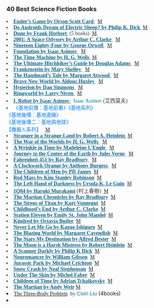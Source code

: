 <h3>40 Best Science Fiction Books </h3>
<li style="color: #353535; font-family: Georgia, &quot;Times New Roman&quot;, Times, serif;"><a href="https://amzn.to/3Ix8WYY" rel="noreferrer noopener" style="color: #0a5f85;" target="_blank"><strong>Ender’s Game by Orson Scott Card</strong>&nbsp;</a>&nbsp; <a href="https://forum.mobilism.org/viewtopic.php?f=1293&amp;t=4666036&amp;hilit=Ender%27s+Game" target="_blank">M</a></li><li style="color: #353535; font-family: Georgia, &quot;Times New Roman&quot;, Times, serif;"><a href="https://amzn.to/3xUTzoh" rel="noreferrer noopener" style="color: #0a5f85;" target="_blank"><strong>Do Androids Dream of Electric Sheep? by Philip K. Dick</strong>&nbsp;</a>&nbsp;<a href="https://forum.mobilism.org/viewtopic.php?f=1293&amp;t=4247542&amp;hilit=Do+Androids+Dream+of+Electric+Sheep" target="_blank">M</a></li><li style="color: #353535; font-family: Georgia, &quot;Times New Roman&quot;, Times, serif;"><a href="https://amzn.to/3ZnZH45" rel="noreferrer noopener" style="color: #0a5f85;" target="_blank"><strong>Dune by Frank Herbert</strong>&nbsp;</a>&nbsp;(5 books)&nbsp;&nbsp;<a href="https://forum.mobilism.org/viewtopic.php?f=1293&amp;t=4247542&amp;hilit=Do+Androids+Dream+of+Electric+Sheep" target="_blank">M</a></li><li style="color: #353535; font-family: Georgia, &quot;Times New Roman&quot;, Times, serif;"><a href="https://amzn.to/3IAzwjQ" rel="noreferrer noopener" style="color: #0a5f85;" target="_blank"><strong>2001: A Space Odyssey by Arthur C. Clarke</strong>&nbsp;</a>&nbsp;&nbsp;<a href="https://forum.mobilism.org/viewtopic.php?f=1293&amp;t=4247542&amp;hilit=Do+Androids+Dream+of+Electric+Sheep" target="_blank">M</a></li><li style="color: #353535; font-family: Georgia, &quot;Times New Roman&quot;, Times, serif;"><a href="https://amzn.to/3KAtpyO" rel="noreferrer noopener" style="color: #0a5f85;" target="_blank"><strong>Nineteen Eighty-Four by George Orwell</strong>&nbsp;</a>&nbsp;&nbsp;<a href="https://forum.mobilism.org/viewtopic.php?f=1293&amp;t=4247542&amp;hilit=Do+Androids+Dream+of+Electric+Sheep" target="_blank">M</a></li><li style="color: #353535; font-family: Georgia, &quot;Times New Roman&quot;, Times, serif;"><a href="https://amzn.to/3m8gBp4" rel="noreferrer noopener" style="color: #0a5f85;" target="_blank"><strong>Foundation by Isaac Asimov</strong>&nbsp;</a>&nbsp;&nbsp;<a href="https://forum.mobilism.org/viewtopic.php?f=1293&amp;t=4247542&amp;hilit=Do+Androids+Dream+of+Electric+Sheep" target="_blank">M</a></li><li style="color: #353535; font-family: Georgia, &quot;Times New Roman&quot;, Times, serif;"><a href="https://amzn.to/41t7dfW" rel="noreferrer noopener" style="color: #0a5f85;" target="_blank"><strong>The Time Machine by H. G. Wells</strong>&nbsp;</a>&nbsp;<a href="https://forum.mobilism.org/viewtopic.php?f=1293&amp;t=4247542&amp;hilit=Do+Androids+Dream+of+Electric+Sheep" target="_blank">M</a>&nbsp;</li><li style="color: #353535; font-family: Georgia, &quot;Times New Roman&quot;, Times, serif;"><a href="https://www.amazon.com/Ultimate-Hitchhikers-Guide-Galaxy/dp/0345453743?&amp;linkCode=sl1&amp;tag=booksofbrill-20&amp;linkId=1df01b5092b2327788b524b67daf82c3&amp;language=en_US&amp;ref_=as_li_ss_tl" rel="noreferrer noopener" style="color: #0a5f85;" target="_blank"><strong>The Ultimate Hitchhiker’s Guide by Douglas Adams</strong>&nbsp;</a>&nbsp;&nbsp;<a href="https://forum.mobilism.org/viewtopic.php?f=1293&amp;t=4247542&amp;hilit=Do+Androids+Dream+of+Electric+Sheep" target="_blank">M</a></li><li style="color: #353535; font-family: Georgia, &quot;Times New Roman&quot;, Times, serif;"><a href="https://amzn.to/3KikuRW" rel="noreferrer noopener" style="color: #0a5f85;" target="_blank"><strong>Frankenstein by Mary Shelley</strong>&nbsp;</a>&nbsp;&nbsp;<a href="https://forum.mobilism.org/viewtopic.php?f=1293&amp;t=4247542&amp;hilit=Do+Androids+Dream+of+Electric+Sheep" target="_blank">M</a></li><li style="color: #353535; font-family: Georgia, &quot;Times New Roman&quot;, Times, serif;"><a href="https://amzn.to/40sEdUF" rel="noreferrer noopener" style="color: #0a5f85;" target="_blank"><strong>The Handmaid’s Tale by Margaret Atwood</strong>&nbsp;</a>&nbsp;&nbsp;<a href="https://forum.mobilism.org/viewtopic.php?f=1293&amp;t=4247542&amp;hilit=Do+Androids+Dream+of+Electric+Sheep" target="_blank">M</a></li><li style="color: #353535; font-family: Georgia, &quot;Times New Roman&quot;, Times, serif;"><a href="https://amzn.to/40KxaGB" rel="noreferrer noopener" style="color: #0a5f85;" target="_blank"><strong>Brave New World by Aldous Huxley</strong>&nbsp;</a>&nbsp;&nbsp;<a href="https://forum.mobilism.org/viewtopic.php?f=1293&amp;t=4247542&amp;hilit=Do+Androids+Dream+of+Electric+Sheep" target="_blank">M</a></li><li style="color: #353535; font-family: Georgia, &quot;Times New Roman&quot;, Times, serif;"><a href="https://amzn.to/3nuISXH" rel="noreferrer noopener" style="color: #0a5f85;" target="_blank"><strong>Hyperion by Dan Simmons</strong>&nbsp;</a>&nbsp;&nbsp;<a href="https://forum.mobilism.org/viewtopic.php?f=1293&amp;t=4247542&amp;hilit=Do+Androids+Dream+of+Electric+Sheep" target="_blank">M</a></li><li style="color: #353535; font-family: Georgia, &quot;Times New Roman&quot;, Times, serif;"><a href="https://amzn.to/3lPv89l" rel="noreferrer noopener" style="color: #0a5f85;" target="_blank"><strong>Ringworld by Larry Niven</strong>&nbsp;</a>&nbsp;&nbsp;<a href="https://forum.mobilism.org/viewtopic.php?f=1293&amp;t=4247542&amp;hilit=Do+Androids+Dream+of+Electric+Sheep" target="_blank">M</a></li><li style="color: #353535; font-family: Georgia, &quot;Times New Roman&quot;, Times, serif;"><a href="https://amzn.to/42Nr22e" rel="noreferrer noopener" style="color: #0a5f85;" target="_blank"><strong>I, Robot by Isaac Asimov</strong>&nbsp;</a>&nbsp;<span face="&quot;Amazon Ember&quot;, Arial, sans-serif" style="color: #0f1111; font-size: 14px;">&nbsp;</span><span class="author notFaded" data-width="" face="&quot;Amazon Ember&quot;, Arial, sans-serif" style="box-sizing: border-box; color: #0f1111; font-size: 14px;"><a class="a-link-normal" href="https://www.amazon.com/Isaac-Asimov/e/B003RY2ISS/ref=dp_byline_cont_book_1" style="box-sizing: border-box; color: #007185; text-decoration-line: none;">Isaac Asimov</a></span>&nbsp;(艾西莫夫)</li><li style="color: #353535; font-family: Georgia, &quot;Times New Roman&quot;, Times, serif;"><a href="https://www.haodoo.net/?M=Share&amp;P=1019" style="box-sizing: border-box; color: #0078f0; cursor: pointer; font-family: Arial, sans-serif; font-size: 13.3333px; text-decoration-line: none;">《基地前傳：基地前奏》</a><a href="https://www.haodoo.net/?M=Share&amp;P=0106" style="box-sizing: border-box; color: #0078f0; cursor: pointer; font-family: Arial, sans-serif; font-size: 13.3333px; text-decoration-line: none;">《基地系列》</a><br style="box-sizing: border-box; color: #212529; font-family: Arial, sans-serif; font-size: 13.3333px;" /><a href="https://www.haodoo.net/?M=Share&amp;P=1023" style="box-sizing: border-box; color: #0078f0; cursor: pointer; font-family: Arial, sans-serif; font-size: 13.3333px; text-decoration-line: none;">《基地後傳：基地邊緣》</a><br style="box-sizing: border-box; color: #212529; font-family: Arial, sans-serif; font-size: 13.3333px;" /><a href="https://www.haodoo.net/?M=Share&amp;P=1040" style="box-sizing: border-box; color: #0078f0; cursor: pointer; font-family: Arial, sans-serif; font-size: 13.3333px; text-decoration-line: none;">《基地後傳二：基地與地球》</a><br style="box-sizing: border-box; color: #212529; font-family: Arial, sans-serif; font-size: 13.3333px;" /><a href="https://www.haodoo.net/?M=book&amp;P=12G3" style="box-sizing: border-box; color: #0078f0; cursor: pointer; font-family: Arial, sans-serif; font-size: 13.3333px; text-decoration-line: none;">【機器人系列】</a>　&nbsp;<a href="https://forum.mobilism.org/viewtopic.php?f=1293&amp;t=4247542&amp;hilit=Do+Androids+Dream+of+Electric+Sheep" target="_blank">M</a></li><li style="color: #353535; font-family: Georgia, &quot;Times New Roman&quot;, Times, serif;"><a href="https://amzn.to/3KifvRh" rel="noreferrer noopener" style="color: #0a5f85;" target="_blank"><strong>Stranger in a Strange Land by Robert A. Heinlein</strong>&nbsp;</a>&nbsp;<a href="https://forum.mobilism.org/viewtopic.php?f=1293&amp;t=4247542&amp;hilit=Do+Androids+Dream+of+Electric+Sheep" target="_blank">M</a></li><li style="color: #353535; font-family: Georgia, &quot;Times New Roman&quot;, Times, serif;"><a href="https://amzn.to/3nyD92U" rel="noreferrer noopener" style="color: #0a5f85;" target="_blank"><strong>The War of the Worlds by H. G. Wells</strong>&nbsp;</a>&nbsp;&nbsp;<a href="https://forum.mobilism.org/viewtopic.php?f=1293&amp;t=4247542&amp;hilit=Do+Androids+Dream+of+Electric+Sheep" target="_blank">M</a></li><li style="color: #353535; font-family: Georgia, &quot;Times New Roman&quot;, Times, serif;"><a href="https://amzn.to/3FXOjVm" rel="noreferrer noopener" style="color: #0a5f85;" target="_blank"><strong>A Wrinkle in Time by Madeleine L’Engle</strong>&nbsp;</a>&nbsp;&nbsp;<a href="https://forum.mobilism.org/viewtopic.php?f=1293&amp;t=4247542&amp;hilit=Do+Androids+Dream+of+Electric+Sheep" target="_blank">M</a></li><li style="color: #353535; font-family: Georgia, &quot;Times New Roman&quot;, Times, serif;"><a href="https://amzn.to/40FynPs" rel="noreferrer noopener" style="color: #0a5f85;" target="_blank"><strong>Journey to the Center of the Earth by Jules Verne</strong>&nbsp;</a>&nbsp;&nbsp;<a href="https://forum.mobilism.org/viewtopic.php?f=1293&amp;t=4247542&amp;hilit=Do+Androids+Dream+of+Electric+Sheep" target="_blank">M</a></li><li style="color: #353535; font-family: Georgia, &quot;Times New Roman&quot;, Times, serif;"><a href="https://amzn.to/40oW9zr" rel="noreferrer noopener" style="color: #0a5f85;" target="_blank"><strong>Fahrenheit 451 by Ray Bradbury</strong>&nbsp;</a>&nbsp;&nbsp;<a href="https://forum.mobilism.org/viewtopic.php?f=1293&amp;t=4247542&amp;hilit=Do+Androids+Dream+of+Electric+Sheep" target="_blank">M</a></li><li style="color: #353535; font-family: Georgia, &quot;Times New Roman&quot;, Times, serif;"><a href="https://amzn.to/3nsngLw" rel="noreferrer noopener" style="color: #0a5f85;" target="_blank"><strong>A Clockwork Orange by Anthony Burgess</strong>&nbsp;</a>&nbsp;&nbsp;<a href="https://forum.mobilism.org/viewtopic.php?f=1293&amp;t=4247542&amp;hilit=Do+Androids+Dream+of+Electric+Sheep" target="_blank">M</a></li><li style="color: #353535; font-family: Georgia, &quot;Times New Roman&quot;, Times, serif;"><a href="https://amzn.to/44LI6pP" rel="noreferrer noopener" style="color: #0a5f85;" target="_blank"><strong>The Children of Men by PD James</strong></a>&nbsp;&nbsp;<a href="https://forum.mobilism.org/viewtopic.php?f=1293&amp;t=4247542&amp;hilit=Do+Androids+Dream+of+Electric+Sheep" target="_blank">M</a></li><li style="color: #353535; font-family: Georgia, &quot;Times New Roman&quot;, Times, serif;"><a href="https://amzn.to/3OM1yNX" rel="noreferrer noopener" style="color: #0a5f85;" target="_blank"><strong>Red Mars by Kim Stanley Robinson</strong></a>&nbsp;&nbsp;<a href="https://forum.mobilism.org/viewtopic.php?f=1293&amp;t=4247542&amp;hilit=Do+Androids+Dream+of+Electric+Sheep" target="_blank">M</a></li><li style="color: #353535; font-family: Georgia, &quot;Times New Roman&quot;, Times, serif;"><a href="https://amzn.to/3YhmY8C" rel="noreferrer noopener" style="color: #0a5f85;" target="_blank"><strong>The Left Hand of Darkness by Ursula K. Le Guin</strong></a>&nbsp;&nbsp;<a href="https://forum.mobilism.org/viewtopic.php?f=1293&amp;t=4247542&amp;hilit=Do+Androids+Dream+of+Electric+Sheep" target="_blank">M</a></li><li style="color: #353535; font-family: Georgia, &quot;Times New Roman&quot;, Times, serif;"><a href="https://amzn.to/452AD5q" rel="noreferrer noopener" style="color: #0a5f85;" target="_blank"><strong>1Q84 by Haruki Murakami</strong></a>&nbsp;(村上春樹)&nbsp;&nbsp;<a href="https://forum.mobilism.org/viewtopic.php?f=1293&amp;t=4247542&amp;hilit=Do+Androids+Dream+of+Electric+Sheep" target="_blank">M</a></li><li style="color: #353535; font-family: Georgia, &quot;Times New Roman&quot;, Times, serif;"><a href="https://amzn.to/3OCsSxN" rel="noreferrer noopener" style="color: #0a5f85;" target="_blank"><strong>The Martian Chronicles by Ray Bradbury</strong></a>&nbsp;&nbsp;<a href="https://forum.mobilism.org/viewtopic.php?f=1293&amp;t=4247542&amp;hilit=Do+Androids+Dream+of+Electric+Sheep" target="_blank">M</a></li><li style="color: #353535; font-family: Georgia, &quot;Times New Roman&quot;, Times, serif;"><a href="https://amzn.to/459IVse" rel="noreferrer noopener" style="color: #0a5f85;" target="_blank"><strong>The Sirens of Titan by Kurt Vonnegut</strong></a>&nbsp;&nbsp;<a href="https://forum.mobilism.org/viewtopic.php?f=1293&amp;t=4247542&amp;hilit=Do+Androids+Dream+of+Electric+Sheep" target="_blank">M</a></li><li style="color: #353535; font-family: Georgia, &quot;Times New Roman&quot;, Times, serif;"><a href="https://amzn.to/47pVjqn" rel="noreferrer noopener" style="color: #0a5f85;" target="_blank"><strong>Childhood’s End by Arthur C. Clarke</strong></a>&nbsp;&nbsp;<a href="https://forum.mobilism.org/viewtopic.php?f=1293&amp;t=4247542&amp;hilit=Do+Androids+Dream+of+Electric+Sheep" target="_blank">M</a></li><li style="color: #353535; font-family: Georgia, &quot;Times New Roman&quot;, Times, serif;"><a href="https://amzn.to/3QjBiva" rel="noreferrer noopener" style="color: #0a5f85;" target="_blank"><strong>Station Eleven by Emily St. John Mandel</strong></a>&nbsp;&nbsp;<a href="https://forum.mobilism.org/viewtopic.php?f=1293&amp;t=4247542&amp;hilit=Do+Androids+Dream+of+Electric+Sheep" target="_blank">M</a></li><li style="color: #353535; font-family: Georgia, &quot;Times New Roman&quot;, Times, serif;"><a href="https://amzn.to/3QkjTmk" rel="noreferrer noopener" style="color: #0a5f85;" target="_blank"><strong>Kindred by Octavia Butler</strong></a>&nbsp;&nbsp;<a href="https://forum.mobilism.org/viewtopic.php?f=1293&amp;t=4247542&amp;hilit=Do+Androids+Dream+of+Electric+Sheep" target="_blank">M</a></li><li style="color: #353535; font-family: Georgia, &quot;Times New Roman&quot;, Times, serif;"><a href="https://amzn.to/43WZhnq" rel="noreferrer noopener" style="color: #0a5f85;" target="_blank"><strong>Never Let Me Go by Kazuo Ishiguro</strong></a>&nbsp;&nbsp;<a href="https://forum.mobilism.org/viewtopic.php?f=1293&amp;t=4247542&amp;hilit=Do+Androids+Dream+of+Electric+Sheep" target="_blank">M</a></li><li style="color: #353535; font-family: Georgia, &quot;Times New Roman&quot;, Times, serif;"><strong><a data-id="https://amzn.to/44wd0BV" data-type="link" href="https://amzn.to/44wd0BV" rel="noreferrer noopener" style="color: #0a5f85;" target="_blank">The Blazing World by Margaret Cavendish</a>&nbsp;&nbsp;</strong><a href="https://forum.mobilism.org/viewtopic.php?f=1293&amp;t=4247542&amp;hilit=Do+Androids+Dream+of+Electric+Sheep" target="_blank">M</a></li><li style="color: #353535; font-family: Georgia, &quot;Times New Roman&quot;, Times, serif;"><strong><a data-id="https://amzn.to/3EeGqtx" data-type="link" href="https://amzn.to/3EeGqtx" rel="noreferrer noopener" style="color: #0a5f85;" target="_blank">The Stars My Destination by Alfred Bester</a>&nbsp;&nbsp;</strong><a href="https://forum.mobilism.org/viewtopic.php?f=1293&amp;t=4247542&amp;hilit=Do+Androids+Dream+of+Electric+Sheep" target="_blank">M</a></li><li style="color: #353535; font-family: Georgia, &quot;Times New Roman&quot;, Times, serif;"><strong><a data-id="https://amzn.to/3qPd4yG" data-type="link" href="https://amzn.to/3qPd4yG" rel="noreferrer noopener" style="color: #0a5f85;" target="_blank">The Moon is a Harsh Mistress by Robert Heinlein</a>&nbsp;&nbsp;</strong><a href="https://forum.mobilism.org/viewtopic.php?f=1293&amp;t=4247542&amp;hilit=Do+Androids+Dream+of+Electric+Sheep" target="_blank">M</a></li><li style="color: #353535; font-family: Georgia, &quot;Times New Roman&quot;, Times, serif;"><strong><a data-id="https://amzn.to/3EdkWNE" data-type="link" href="https://amzn.to/3EdkWNE" rel="noreferrer noopener" style="color: #0a5f85;" target="_blank">A Scanner Darkly by Philip K Dick</a>&nbsp;&nbsp;</strong><a href="https://forum.mobilism.org/viewtopic.php?f=1293&amp;t=4247542&amp;hilit=Do+Androids+Dream+of+Electric+Sheep" target="_blank">M</a></li><li style="color: #353535; font-family: Georgia, &quot;Times New Roman&quot;, Times, serif;"><strong><a data-id="https://amzn.to/45qXwjN" data-type="link" href="https://amzn.to/45qXwjN" rel="noreferrer noopener" style="color: #0a5f85;" target="_blank">Neuromancer by William Gibson</a>&nbsp;&nbsp;</strong><a href="https://forum.mobilism.org/viewtopic.php?f=1293&amp;t=4247542&amp;hilit=Do+Androids+Dream+of+Electric+Sheep" target="_blank">M</a></li><li style="color: #353535; font-family: Georgia, &quot;Times New Roman&quot;, Times, serif;"><strong><a data-id="https://amzn.to/3PfU2Lh" data-type="link" href="https://amzn.to/3PfU2Lh" rel="noreferrer noopener" style="color: #0a5f85;" target="_blank">Jurassic Park by Michael Crichton</a>&nbsp;&nbsp;</strong><a href="https://forum.mobilism.org/viewtopic.php?f=1293&amp;t=4247542&amp;hilit=Do+Androids+Dream+of+Electric+Sheep" target="_blank">M</a></li><li style="color: #353535; font-family: Georgia, &quot;Times New Roman&quot;, Times, serif;"><strong><a data-id="https://amzn.to/47UPtgW" data-type="link" href="https://amzn.to/47UPtgW" rel="noreferrer noopener" style="color: #0a5f85;" target="_blank">Snow Crash by Neal Stephenson</a>&nbsp;&nbsp;</strong><a href="https://forum.mobilism.org/viewtopic.php?f=1293&amp;t=4247542&amp;hilit=Do+Androids+Dream+of+Electric+Sheep" target="_blank">M</a></li><li style="color: #353535; font-family: Georgia, &quot;Times New Roman&quot;, Times, serif;"><strong><a data-id="https://amzn.to/3YQSvP7" data-type="link" href="https://amzn.to/3YQSvP7" rel="noreferrer noopener" style="color: #0a5f85;" target="_blank">Under The Skin by Michel Faber</a>&nbsp;&nbsp;</strong><a href="https://forum.mobilism.org/viewtopic.php?f=1293&amp;t=4247542&amp;hilit=Do+Androids+Dream+of+Electric+Sheep" target="_blank">M</a></li><li style="color: #353535; font-family: Georgia, &quot;Times New Roman&quot;, Times, serif;"><strong><a data-id="https://amzn.to/4857OIf" data-type="link" href="https://amzn.to/4857OIf" rel="noreferrer noopener" style="color: #0a5f85;" target="_blank">Children of Time by Adrian Tchaikovsky</a>&nbsp;&nbsp;</strong><a href="https://forum.mobilism.org/viewtopic.php?f=1293&amp;t=4247542&amp;hilit=Do+Androids+Dream+of+Electric+Sheep" target="_blank">M</a></li><li style="color: #353535; font-family: Georgia, &quot;Times New Roman&quot;, Times, serif;"><strong><a data-id="https://amzn.to/3Peg7Kg" data-type="link" href="https://amzn.to/3Peg7Kg" rel="noreferrer noopener" style="color: #0a5f85;" target="_blank">The Martian by Andy Weir</a>&nbsp;</strong><a href="https://forum.mobilism.org/viewtopic.php?f=1293&amp;t=4247542&amp;hilit=Do+Androids+Dream+of+Electric+Sheep" target="_blank">M</a></li><li><span style="color: #353535; font-family: Georgia, Times New Roman, Times, serif;"><a href="https://a.co/d/b4LTJQC" target="_blank">The Three-Body Problem</a>&nbsp; by&nbsp;</span><a class="a-link-normal" href="https://www.amazon.com/Cixin-Liu/e/B007JP96JU/ref=dp_byline_cont_ebooks_1" style="box-sizing: border-box; color: #007185; font-family: &quot;Amazon Ember&quot;, Arial, sans-serif; font-size: 14px; text-decoration-line: none;">Cixin Liu</a>&nbsp;(4books)</li><li><br /></li></ul>
